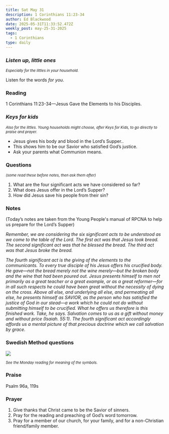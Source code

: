 ```yaml
---
title: Sat May 31
description: 1 Corinthians 11:23-34
author: Ed Blackwood
date: 2025-05-31T11:33:52.472Z
weekly_post: may-25-31-2025
tags:
  - 1 Corinthians
type: daily
---
```

### *Listen up, little ones*

<div><small><i>Especially for the littles in your household.</i></small></div>

Listen for the words *for you*.

### Reading

1 Corinthians 11:23-34—Jesus Gave the Elements to his Disciples.

### *Keys for kids*

<div><small><i>Also for the littles. Young households might choose, after Keys for Kids, to go directly to praise and prayer.</i></small></div>

* Jesus gives his body and blood in the Lord’s Supper..
* This shows him to be our Savior who satisfied God’s justice.
* Ask your parents what Communion means.

### Questions

<div><small><i>(some read these before notes, then ask them after)</i></small></div>

1. What are the four significant acts we have considered so far?
2. What does Jesus offer in the Lord’s Supper?
3. How did Jesus save his people from their sin?

### Notes

(Today’s notes are taken from the Young People's manual of RPCNA to help us prepare for the Lord’s Supper)	

*Remember, we are considering the six significant acts to be understood as we come to the table of the Lord. The first act was that Jesus took bread. The second significant act was that he blessed the bread. The third act was that Jesus broke the bread.*

*The fourth significant act is the giving of the elements to the communicants.  To every true disciple of his Jesus offers his crucified body.  He gave—not the bread merely not the wine merely—but the broken body and the wine that had been poured out.  Jesus presents himself to men not primarily as a great teacher or a great example, or as a great reformer—for in all such respects he could have been great without the necessity of dying on the cross.  Above all else, and underlying all else, and permeating all else, he presents himself as SAVIOR, as the person who has satisfied the justice of God in our stead—a work which he could not do without submitting himself to be crucified.  What he offers us therefore is this finished work.  Take, he says.  Salvation comes to us as a gift without money and without price (Isaiah. 55:1).  The fourth significant act accordingly affords us a mental picture of that precious doctrine which we call salvation by grace.*

### Swedish Method questions

![](/static/img/family_worship_study_ed-swedish_questions.png)

<div><small><i>See the Monday reading for meaning of the symbols.</i></small></div>

### Praise

Psalm 96a, 119s

### Prayer

1. Give thanks that Christ came to be the Savior of sinners.
2. Pray for the reading and preaching of God’s word tomorrow.
3. Pray for a member of our church, for your family, and for a non-Christian friend/family member.